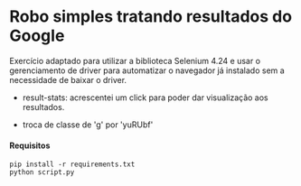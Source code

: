 
# Robo simples tratando resultados do Google

Exercício adaptado para utilizar a biblioteca Selenium 4.24 e usar o gerenciamento de driver para automatizar o navegador já instalado sem a necessidade de baixar o driver.

- result-stats: acrescentei um click para poder dar visualização aos resultados.

- troca de classe de 'g' por 'yuRUbf'

#### Requisitos
```
pip install -r requirements.txt
python script.py
